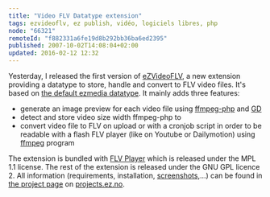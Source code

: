 ```yaml
---
title: "Video FLV Datatype extension"
tags: ezvideoflv, ez publish, vidéo, logiciels libres, php
node: "66321"
remoteId: "f882331a6fe19d8b292bb36ba6ed2395"
published: 2007-10-02T14:08:04+02:00
updated: 2016-02-12 12:32
---
```


Yesterday, I released the first version of
[eZVideoFLV](http://projects.ez.no/ezvideoflv), a
new extension providing a datatype to store, handle and convert to FLV video
files. It's based on [the default ezmedia
datatype](http://ez.no/doc/ez_publish/technical_manual/3_9/reference/datatypes/media).
It mainly adds three features:

* generate an image preview for each video file using
  [ffmpeg-php](http://ffmpeg-php.sourceforge.net/) and
  [GD](http://ffmpeg-php.sourceforge.net/doc/api/ffmpeg_frame.php)
* detect and store video size width ffmpeg-php to
* convert video file to FLV on upload or with a cronjob script in order to be
  readable with a flash FLV player (like on Youtube or Dailymotion) using
  [ffmpeg](http://ffmpeg.mplayerhq.hu/) program

The extension is bundled with [FLV Player](http://flv-player.net/) which is
released under the MPL 1.1 license. The rest of the extension is released under
the GNU GPL licence 2. All information (requirements, installation,
[screenshots](http://projects.ez.no/ezvideoflv/gallery/screenshots),...) can be
found in [the project page](http://projects.ez.no/ezvideoflv) on
[projects.ez.no](http://projects.ez.no/).
